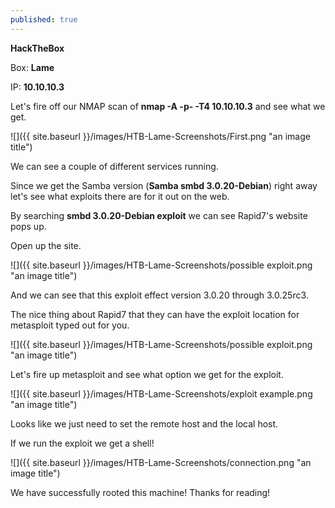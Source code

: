 ```yaml
---
published: true
---
```

**HackTheBox**

Box: **Lame**

IP: **10.10.10.3**

Let's fire off our NMAP scan of **nmap -A -p- -T4 10.10.10.3** and see what we get.

![]({{ site.baseurl }}/images/HTB-Lame-Screenshots/First.png "an image title")

We can see a couple of different services running.

Since we get the Samba version (**Samba smbd 3.0.20-Debian**) right away  let's see what exploits there are for it out on the web.

By searching **smbd 3.0.20-Debian exploit** we can see Rapid7's website pops up.

Open up the site.

![]({{ site.baseurl }}/images/HTB-Lame-Screenshots/possible exploit.png "an image title")

And we can see that this exploit effect version 3.0.20 through 3.0.25rc3.

The nice thing about Rapid7 that they can have the exploit location for metasploit typed out for you.

![]({{ site.baseurl }}/images/HTB-Lame-Screenshots/possible exploit.png "an image title")

Let's fire up metasploit and see what option we get for the exploit.

![]({{ site.baseurl }}/images/HTB-Lame-Screenshots/exploit example.png "an image title")

Looks like we just need to set the remote host and the local host.

If we run the exploit we get a shell!

![]({{ site.baseurl }}/images/HTB-Lame-Screenshots/connection.png "an image title")

We have successfully rooted this machine! Thanks for reading!
